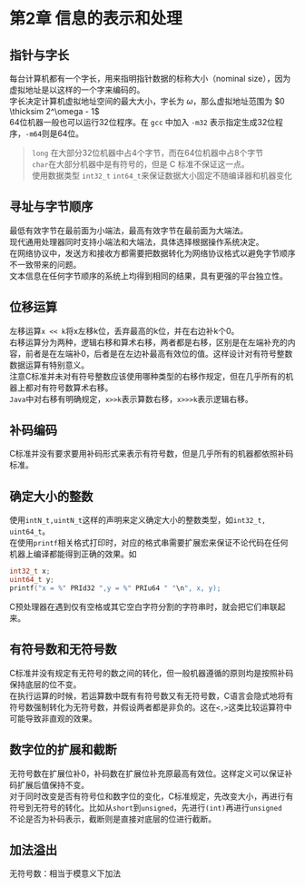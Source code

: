 # 第2章 信息的表示和处理

## 指针与字长
每台计算机都有一个字长，用来指明指针数据的标称大小（nominal size），因为虚拟地址是以这样的一个字来编码的。  
字长决定计算机虚拟地址空间的最大大小，字长为 $\omega$，那么虚拟地址范围为 $0 \thicksim 2^\omega - 1$  
64位机器一般也可以运行32位程序。在 `gcc` 中加入 `-m32` 表示指定生成32位程序，`-m64`则是64位。  
> `long` 在大部分32位机器中占4个字节，而在64位机器中占8个字节  
> `char`在大部分机器中是有符号的，但是 C 标准不保证这一点。  
> 使用数据类型 `int32_t` `int64_t`来保证数据大小固定不随编译器和机器变化

## 寻址与字节顺序
最低有效字节在最前面为小端法，最高有效字节在最前面为大端法。  
现代通用处理器同时支持小端法和大端法，具体选择根据操作系统决定。  
在网络协议中，发送方和接收方都需要把数据转化为网络协议格式以避免字节顺序不一致带来的问题。  
文本信息在任何字节顺序的系统上均得到相同的结果，具有更强的平台独立性。

## 位移运算
左移运算`x << k`将x左移k位，丢弃最高的k位，并在右边补k个0。  
右移运算分为两种，逻辑右移和算术右移，两者都是右移，区别是在左端补充的内容，前者是在左端补0，后者是在左边补最高有效位的值。这样设计对有符号整数数据运算有特别意义。  
注意C标准并未对有符号整数应该使用哪种类型的右移作规定，但在几乎所有的机器上都对有符号数算术右移。  
`Java`中对右移有明确规定，`x>>k`表示算数右移，`x>>>k`表示逻辑右移。

## 补码编码
C标准并没有要求要用补码形式来表示有符号数，但是几乎所有的机器都依照补码标准。

## 确定大小的整数
使用`intN_t,uintN_t`这样的声明来定义确定大小的整数类型，如`int32_t, uint64_t`。  
在使用`printf`相关格式打印时，对应的格式串需要扩展宏来保证不论代码在任何机器上编译都能得到正确的效果。如  
```cpp
int32_t x;
uint64_t y;
printf("x = %" PRId32 ",y = %" PRIu64 " "\n", x, y);
```
C预处理器在遇到仅有空格或其它空白字符分割的字符串时，就会把它们串联起来。

## 有符号数和无符号数
C标准并没有规定有无符号的数之间的转化，但一般机器遵循的原则均是按照补码保持底层的位不变。  
在执行运算的时候，若运算数中既有有符号数又有无符号数，C语言会隐式地将有符号数强制转化为无符号数，并假设两者都是非负的。这在`<,>`这类比较运算符中可能导致非直观的效果。

## 数字位的扩展和截断
无符号数在扩展位补0，补码数在扩展位补充原最高有效位。这样定义可以保证补码扩展后值保持不变。  
对于同时改变是否有符号位和数字位的变化，C标准规定，先改变大小，再进行有符号到无符号的转化。比如从`short`到`unsigned`，先进行`(int)`再进行`unsigned`  
不论是否为补码表示，截断则是直接对底层的位进行截断。

## 加法溢出
无符号数：相当于模意义下加法